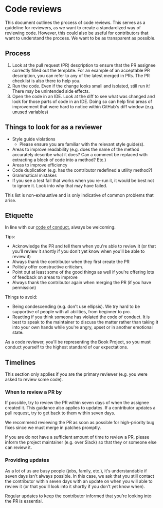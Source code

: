 # Code reviews

This document outlines the process of code reviews. This serves as a guideline for reviewers, as we want to create a standardized way of reviewing code.
However, this could also be useful for contributors that want to understand the process. We want to be as transparent as possible.

## Process

1. Look at the pull request (PR) description to ensure that the PR assignee correctly filled out the 
template. For an example of an acceptable PR description, you can refer to any of the latest merged 
in PRs. The PR checklist is also there to help you.
2. Run the code. Even if the change looks small and isolated, still run it! There may be unintended side effects. 
3. Open the code in an IDE. Look at the diff to see what was changed and look for those parts 
of code in an IDE.  Doing so can help find areas of improvement that were hard to notice within 
GitHub's diff window (e.g. unused variables)

## Things to look for as a reviewer

- Style guide violations
  - Please ensure you are familiar with the relevant style guide(s).
- Areas to improve readability (e.g. does the name of the method accurately describe what it does? 
Can a comment be replaced with extracting a block of code into a method? Etc.)
- Areas to improve efficiency
- Code duplication (e.g. has the contributor redefined a utility method?)
- Grammatical mistakes
- If you see a test fail that works when you re-run it, it would be best not to ignore it. 
Look into why that may have failed.

This list is non-exhaustive and is only indicative of common problems that arise.

## Etiquette

In line with our [code of conduct](https://project-books.github.io/docs/code-of-conduct/), always be welcoming.

Tips:
- Acknowledge the PR and tell them when you're able to review it (or that you'll review it shortly if you don't yet know when you'll be able to review it)
- Always thank the contributor when they first create the PR
- Politely offer constructive criticism. 
- Point out at least some of the good things as well if you're offering lots of feedback on areas to improve
- Always thank the contributor again when merging the PR (if you have permission)

Things to avoid:
- Being condescending (e.g. don't use ellipsis). We try hard to be supportive of people with all abilities, from beginner to pro.
- Reacting if you think someone has violated the code of conduct. It is best to speak to the maintainer to discuss the matter rather than taking it into your
own hands while you're angry, upset or in another emotional state.

As a code reviewer, you'll be representing the Book Project, so you must conduct yourself 
to the highest standard of our expectations.

## Timelines

This section only applies if you are the primary reviewer (e.g. you were asked to review some code).

### When to review a PR by

If possible, try to review the PR within seven days of when the assignee created it. 
This guidance also applies to updates. If a contributor updates a pull request, try to get back to 
them within seven days.

We recommend reviewing the PR as soon as possible for high-priority bug fixes since we must
merge in patches promptly.

If you are do not have a sufficient amount of time to review a PR, please inform the project 
maintainer (e.g. over Slack) so that they or someone else can review it.

### Providing updates

As a lot of us are busy people (jobs, family, etc.), it's understandable if seven days isn't always 
possible. In this case, we ask that you still contact the contributor within seven days with an 
update on when you will able to review it (or that you'll look into it shortly if you don't yet know 
when). 

Regular updates to keep the contributor informed that you're looking into the PR is essential.
